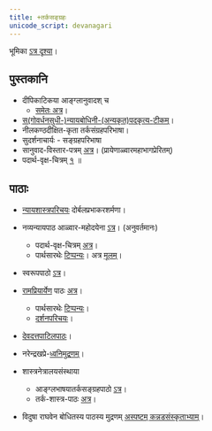 ```yaml
---
title: +तर्कसङ्ग्रहः
unicode_script: devanagari
---
```



भूमिका‌ [ऽत्र दृश्या](https://sites.google.com/site/samskrtamsfo/darsanam/nyayashastram/2-vaisesikah)।  

## पुस्तकानि

- दीपिकाटिकया आङ्ग्लानुवादश् च 
    - [समेतः अत्र](https://archive.org/stream/tarkasangraha00annagoog#page/n19/mode/2up)।
- [स(गोवर्धनसुधी-)न्यायबोधिनी-(अन्यकृत)पदकृत्य-](https://archive.org/stream/TarkaSamgraha/TarkaSangrahansp#page/n9/mode/2up)[टीकम्](https://archive.org/stream/TarkaSamgraha/TarkaSangrahansp#page/n9/mode/2up)। 
- नीलकण्ठदीक्षित-कृता तर्कसंग्रहपरिभाषा।  
- सुदर्शनाचार्यः \- सङ्ग्रहपरिभाषा
- सानुवाद-विस्तार-पत्रम् [अत्र](https://docs.google.com/spreadsheets/d/1lzq8I-RbUPQb3J-B6qWANjS-Am7Mq7fUvQvTeINDjgE/edit#gid=1325220786)। (प्रायेणाळ्वारमहाभागप्रेरितम्)
- पदार्थ-वृक्ष-चित्रम् [१](https://www.mindomo.com/mindmap/ac0e4e75397c4b8d8d83068f777d5f9d) ॥ 
    

## पाठाः

- [न्यायशास्त्रपरिचयः](https://www.youtube.com/playlist?list=PL96EFBA297839C620) दोर्बलप्रभाकरशर्मणा।
- नव्यन्यायपाठ आळ्वार-महोदयेना [ऽत्र](https://www.youtube.com/playlist?list=PL7_6YPlfLKeRttlUiKQFoIpM1eNhyhUmt)। (अनुवर्तमानः)
    - पदार्थ-वृक्ष-चित्रम् [अत्र](https://drive.mindmup.com/map?state=%7B%22ids%22:%5B%220B1_QBT-hoqqVaGJYYklIYkFJWkE%22%5D,%22action%22:%22open%22,%22userId%22:%22109000762913288837175%22%7D)।
    - पार्थसारथेः [टिप्पन्यः](https://docs.google.com/document/d/1DWfv6PZICrXgfNal_IM_Fv4SbOUoh5kFTXT_wC9JMDE/edit?usp=sharing)। अत्र [मूलम्](https://docs.google.com/file/d/0B7sTJkM2qIgqeFV0ZVpNaFhYLVE/edit?usp=docslist_api&filetype=msword)।
- स्वरूपपाठो [ऽत्र](https://sites.google.com/site/samskritavyakaranam/10---nyAyashAstram)।  
    
- [रामप्रियार्येण](https://sites.google.com/site/samskrtamsfo/system/errors/NodeNotFound?suri=wuid:gx:6bd88e96d569def2) पाठः [अत्र](https://www.youtube.com/watch?v=qvP65AIaHcI&list=PLYBqfL4ycMjsRkQI6wg6w8aPKIXScMKRp)।
    - पार्थसारथेः [टिप्पन्यः](https://sites.google.com/site/tarkasangrahah/)।
    - [दर्शनपरिचयः](https://docs.google.com/presentation/d/16c41MqycY1moC04mP5JBFQERy_GbduI9EVm3gu50udI/edit?usp=drive_web)।
- [देवदत्तपाटिलपाठः](https://www.youtube.com/playlist?list=PL63uIhJxWbghYVJlCEAVPvWI2X75z2V52)।
- नरेन्द्रखप्रे-[ध्वनिमुद्रणम्](https://archive.org/details/tarkasangrahaH)।
- शास्त्रनेत्रालयसंस्थाया
    - आङ्ग्लभाषयातर्कसङ्ग्रहपाठो [ऽत्र](https://www.youtube.com/playlist?list=PLLTkIJhDY0QiTiA2f2lZWelq84NuBDEXm)।
    - तर्क-शास्त्र-पाठः [अत्र](https://www.youtube.com/playlist?list=PLLTkIJhDY0QjfZ5M74571CpoO0IV5H5Vs)।
- विदुषा राघवेन बोधितस्य पाठस्य मुद्रणम् [अस्पष्टम् कन्नडसंस्कृताभ्याम्](https://archive.org/details/TarkaSangraha)।
